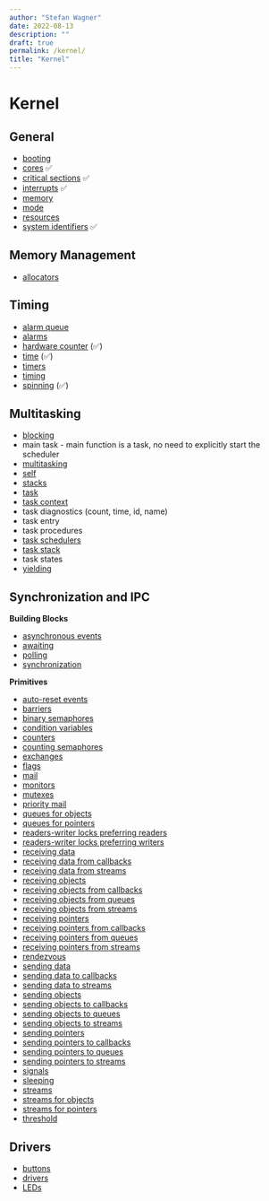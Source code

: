 ```yaml
---
author: "Stefan Wagner"
date: 2022-08-13
description: ""
draft: true
permalink: /kernel/
title: "Kernel"
---
```


# Kernel

## General

- [booting](boot.md)
- [cores](core.md) ✅
- [critical sections](lock.md) ✅
- [interrupts](ir.md) ✅
- [memory](memory.md)
- [mode](mode.md)
- [resources](resources.md)
- [system identifiers](sys.md) ✅

## Memory Management

- [allocators](alloc.md)

## Timing

- [alarm queue](alarm-queue.md)
- [alarms](alarm.md)
- [hardware counter](count.md) (✅)
- [time](time.md) (✅)
- [timers](timer.md)
- [timing](timing.md)
- [spinning](spin.md) (✅)

## Multitasking

- [blocking](block.md)
- main task - main function is a task, no need to explicitly start the scheduler
- [multitasking](multitasking.md)
- [self](self.md)
- [stacks](stack.md)
- [task](task.md)
- [task context](task-context.md)
- task diagnostics (count, time, id, name)
- task entry
- task procedures
- [task schedulers](task-sched.md)
- [task stack](task-stack.md)
- task states
- [yielding](yield.md)
  
## Synchronization and IPC

**Building Blocks**

- [asynchronous events](async.md)
- [awaiting](await.md)
- [polling](poll.md)
- [synchronization](synchronization.md)

**Primitives**

- [auto-reset events](are.md)
- [barriers](barrier.md)
- [binary semaphores](bsem.md)
- [condition variables](cond.md)
- [counters](counter.md)
- [counting semaphores](sem.md)
- [exchanges](xch.md)
- [flags](flag.md)
- [mail](mail.md)
- [monitors](monitor.md)
- [mutexes](mutex.md)
- [priority mail](pmail.md)
- [queues for objects](queue4obj.md)
- [queues for pointers](queue4ptr.md)
- [readers-writer locks preferring readers](rw.md)
- [readers-writer locks preferring writers](wr.md)
- [receiving data](recv.md)
- [receiving data from callbacks](recv-from-callback.md)
- [receiving data from streams](recv-from-stream.md)
- [receiving objects](recv-obj.md)
- [receiving objects from callbacks](recv-obj-from-callback.md)
- [receiving objects from queues](recv-obj-from-queue.md)
- [receiving objects from streams](recv-obj-from-stream.md)
- [receiving pointers](recv-ptr.md)
- [receiving pointers from callbacks](recv-ptr-from-callback.md)
- [receiving pointers from queues](recv-ptr-from-queue.md)
- [receiving pointers from streams](recv-ptr-from-stream.md)
- [rendezvous](rendezvous.md)
- [sending data](send.md)
- [sending data to callbacks](send-to-callback.md)
- [sending data to streams](send-to-stream.md)
- [sending objects](send-obj.md)
- [sending objects to callbacks](send-obj-to-callback.md)
- [sending objects to queues](send-obj-to-queue.md)
- [sending objects to streams](send-obj-to-stream.md)
- [sending pointers](send-ptr.md)
- [sending pointers to callbacks](send-ptr-to-callback.md)
- [sending pointers to queues](send-ptr-to-queue.md)
- [sending pointers to streams](send-ptr-to-stream.md)
- [signals](signal.md)
- [sleeping](sleep.md)
- [streams](stream.md)
- [streams for objects](stream4obj.md)
- [streams for pointers](stream4ptr.md)
- [threshold](threshold.md)

## Drivers

- [buttons](buttons.md)
- [drivers](drivers.md)
- [LEDs](leds.md)
